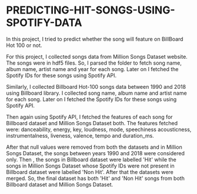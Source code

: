# PREDICTING-HIT-SONGS-USING-SPOTIFY-DATA

In this project, I tried to predict whether the song will feature on BillBoard Hot 100 or not.

For this project, I collected songs data from Million Songs Dataset website. The songs were in hdf5 files. So, I parsed the folder to fetch song name, album name, artist name and year for each song. Later on I fetched the Spotify IDs for these songs using Spotify API.

Similarly, I collected Billboard Hot-100 songs data between 1990 and 2018 using Billboard library. I collected song name, album name and artist name for each song. Later on I fetched the Spotify IDs for these songs using Spotify API.

Then again using Spotify API, I fetched the features of each song for Billboard dataset and Million
Songs Dataset both. The features fetched were: danceability, energy, key, loudness, mode, speechiness
acousticness, instrumentalness, liveness, valence, tempo and duration_ms.

After that null values were removed from both the datasets and in Million Songs Dataset, the songs between years 1990 and 2018 were considered only. Then , the songs in Billboard dataset were labelled 'Hit' while the songs in Million Songs Dataset whose Spotify IDs were not present in Billboard dataset were labelled 'Non Hit'. After that the datasets were merged. So, the final dataset has both 'Hit' and 'Non Hit' songs from both Billboard dataset and Million Songs Dataset.
